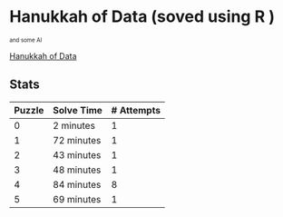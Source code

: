 # Hanukkah of Data (soved using R )
<sup><sub>and some AI</sub></sup>

[Hanukkah of Data](https://hanukkah.bluebird.sh/about/)

## Stats
| Puzzle | Solve Time |	# Attempts |
|---|---|---|
|0 	|2 minutes  | 1|
|1 	|72 minutes | 1|
|2 	|43 minutes | 1|
|3 	|48 minutes | 1|
|4 	|84 minutes | 8|
|5 	|69 minutes | 1|

